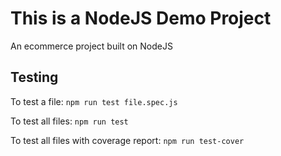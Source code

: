 # This is a NodeJS Demo Project

An ecommerce project built on NodeJS

## Testing

To test a file:
`npm run test file.spec.js`

To test all files:
`npm run test`

To test all files with coverage report:
`npm run test-cover`
